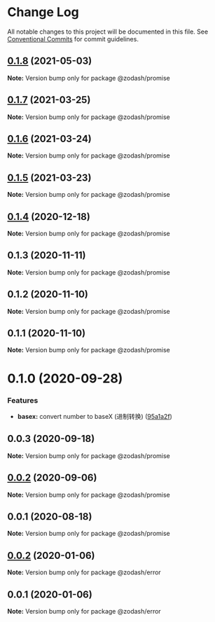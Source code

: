 # Change Log

All notable changes to this project will be documented in this file.
See [Conventional Commits](https://conventionalcommits.org) for commit guidelines.

## [0.1.8](https://github.com/zcorky/zodash/compare/@zodash/promise@0.1.7...@zodash/promise@0.1.8) (2021-05-03)

**Note:** Version bump only for package @zodash/promise





## [0.1.7](https://github.com/zcorky/zodash/compare/@zodash/promise@0.1.6...@zodash/promise@0.1.7) (2021-03-25)

**Note:** Version bump only for package @zodash/promise





## [0.1.6](https://github.com/zcorky/zodash/compare/@zodash/promise@0.1.5...@zodash/promise@0.1.6) (2021-03-24)

**Note:** Version bump only for package @zodash/promise





## [0.1.5](https://github.com/zcorky/zodash/compare/@zodash/promise@0.1.4...@zodash/promise@0.1.5) (2021-03-23)

**Note:** Version bump only for package @zodash/promise





## [0.1.4](https://github.com/zcorky/zodash/compare/@zodash/promise@0.1.3...@zodash/promise@0.1.4) (2020-12-18)

**Note:** Version bump only for package @zodash/promise





## 0.1.3 (2020-11-11)

**Note:** Version bump only for package @zodash/promise





## 0.1.2 (2020-11-10)

**Note:** Version bump only for package @zodash/promise





## 0.1.1 (2020-11-10)

**Note:** Version bump only for package @zodash/promise





# 0.1.0 (2020-09-28)


### Features

* **basex:** convert number to baseX (进制转换) ([95a1a2f](https://github.com/zcorky/zodash/commit/95a1a2f361d73de5caa3b8e297c1643e97e40983))





## 0.0.3 (2020-09-18)

**Note:** Version bump only for package @zodash/promise





## [0.0.2](https://github.com/zcorky/zodash/compare/@zodash/promise@0.0.1...@zodash/promise@0.0.2) (2020-09-06)

**Note:** Version bump only for package @zodash/promise





## 0.0.1 (2020-08-18)

**Note:** Version bump only for package @zodash/promise





## [0.0.2](https://github.com/zcorky/zodash/compare/@zodash/error@0.0.1...@zodash/error@0.0.2) (2020-01-06)

**Note:** Version bump only for package @zodash/error





## 0.0.1 (2020-01-06)

**Note:** Version bump only for package @zodash/error
